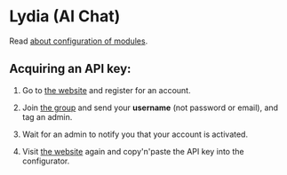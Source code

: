 # Lydia (AI Chat)

Read [about configuration of modules](https://github.com/penn5/friendly-telegram/blob/master/docs/configuration.md#configuring-modules "about configuration of modules").

## Acquiring an API key:

1. Go to [the website](https://coffeehouse.intellivoid.info "the website") and register for an account.

2. Join [the group](https://t.me/IntellivoidDev "the group") and send your **username** (not password or email), and tag an admin.

3. Wait for an admin to notify you that your account is activated.

4. Visit [the website](https://coffeehouse.intellivoid.info "the website") again and copy'n'paste the API key into the configurator.

